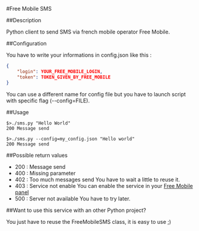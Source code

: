 #Free Mobile SMS

##Description

Python client to send SMS via french mobile operator Free Mobile.

##Configuration

You have to write your informations in config.json like this :
````json
{
    "login": YOUR_FREE_MOBILE_LOGIN,
    "token": TOKEN_GIVEN_BY_FREE_MOBILE
}
````

You can use a different name for config file but you have to launch script with specific flag (--config=FILE).

##Usage

````shell
$>./sms.py "Hello World"
200 Message send

$>./sms.py --config=my_config.json "Hello world"
200 Message send
````

##Possible return values

* 200 : Message send
* 400 : Missing parameter
* 402 : Too much messages send
    You have to wait a little to reuse it.
* 403 : Service not enable
    You can enable the service in your [Free Mobile panel](https://mobile.free.fr/moncompte/)
* 500 : Server not available
    You have to try later.

##Want to use this service with an other Python project?

You just have to reuse the FreeMobileSMS class, it is easy to use ;)

